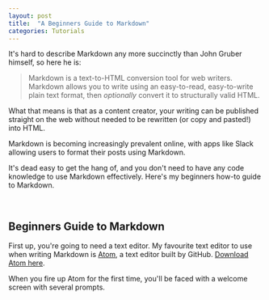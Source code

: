 ```yaml
---
layout: post
title:  "A Beginners Guide to Markdown"
categories: Tutorials
---
```


It's hard to describe Markdown any more succinctly than John Gruber himself, so here he is:

>Markdown is a text-to-HTML conversion tool for web writers. Markdown allows you to write using an easy-to-read, easy-to-write plain text format, then _optionally_ convert it to structurally valid HTML.

What that means is that as a content creator, your writing can be published straight on the web without needed to be rewritten (or copy and pasted!) into HTML.

Markdown is becoming increasingly prevalent online, with apps like Slack allowing users to format their posts using Markdown.

It's dead easy to get the hang of, and you don't need to have any code knowledge to use Markdown effectively. Here's my beginners how-to guide to Markdown.

<br />

Beginners Guide to Markdown
---

First up, you're going to need a text editor. My favourite text editor to use when writing Markdown is [Atom](https://atom.io), a text editor built by GitHub. [Download Atom here](https://atom.io).

When you fire up Atom for the first time, you'll be faced with a welcome screen with several prompts.
